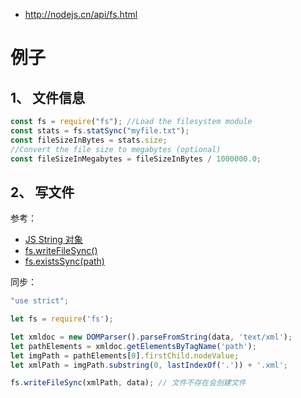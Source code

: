 * http://nodejs.cn/api/fs.html

# 例子
## 1、 文件信息
```js
const fs = require("fs"); //Load the filesystem module
const stats = fs.statSync("myfile.txt");
const fileSizeInBytes = stats.size;
//Convert the file size to megabytes (optional)
const fileSizeInMegabytes = fileSizeInBytes / 1000000.0;
```

## 2、 写文件
参考：  
* [JS String 对象](https://www.w3school.com.cn/jsref/jsref_obj_string.asp)  
* [fs.writeFileSync()](http://nodejs.cn/api/fs.html#fs_fs_writefilesync_file_data_options)
* [fs.existsSync(path)](http://nodejs.cn/api/fs.html#fs_fs_existssync_path)

同步：  
```js
"use strict";

let fs = require('fs');

let xmldoc = new DOMParser().parseFromString(data, 'text/xml');
let pathElements = xmldoc.getElementsByTagName('path');
let imgPath = pathElements[0].firstChild.nodeValue;
let xmlPath = imgPath.substring(0, lastIndexOf('.')) + '.xml';

fs.writeFileSync(xmlPath, data); // 文件不存在会创建文件
```
